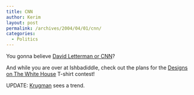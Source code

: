 ```yaml
---
title: CNN
author: Kerim
layout: post
permalink: /archives/2004/04/01/cnn/
categories:
  - Politics
---
```

You gonna believe <a href="http://www.triptronix.net/ishbadiddle/archives/2004/04/01/10.38.46/" onclick="_gaq.push(['_trackEvent', 'outbound-article', 'http://www.triptronix.net/ishbadiddle/archives/2004/04/01/10.38.46/', 'David Letterman or CNN']);" >David Letterman or CNN</a>?

And while you are over at Ishbadiddle, check out the plans for the <a href="http://www.triptronix.net/mt/mt-search.pl?IncludeBlogs=1&#38;SearchField=keywords&#38;Template=subject&#38;search=designsonthewhitehouse" onclick="_gaq.push(['_trackEvent', 'outbound-article', 'http://www.triptronix.net/mt/mt-search.pl?IncludeBlogs=1&SearchField=keywords&Template=subject&search=designsonthewhitehouse', 'Designs on The White House']);" >Designs on The White House</a> T-shirt contest!

UPDATE: <a href="http://www.nytimes.com/2004/04/02/opinion/02KRUG.html?ex=1396242000&#38;en=efbe18dde4b77a70&#38;ei=5007&#38;partner=USERLAND" onclick="_gaq.push(['_trackEvent', 'outbound-article', 'http://www.nytimes.com/2004/04/02/opinion/02KRUG.html?ex=1396242000&en=efbe18dde4b77a70&ei=5007&partner=USERLAND', 'Krugman']);" >Krugman</a> sees a trend.

